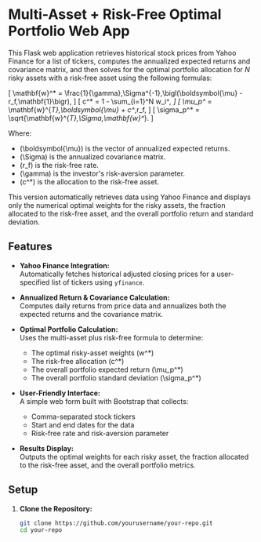 # Multi-Asset + Risk-Free Optimal Portfolio Web App

This Flask web application retrieves historical stock prices from Yahoo Finance for a list of tickers, computes the annualized expected returns and covariance matrix, and then solves for the optimal portfolio allocation for _N_ risky assets with a risk-free asset using the following formulas:

\[
\mathbf{w}^* = \frac{1}{\gamma}\,\Sigma^{-1}\,\bigl(\boldsymbol{\mu} - r_f\,\mathbf{1}\bigr),
\]
\[
c^* = 1 - \sum_{i=1}^N w_i^*,
\]
\[
\mu_p^* = \mathbf{w}^{*T}\,\boldsymbol{\mu} + c^*\,r_f,
\]
\[
\sigma_p^* = \sqrt{\mathbf{w}^{*T}\,\Sigma\,\mathbf{w}^*}.
\]

Where:
- \(\boldsymbol{\mu}\) is the vector of annualized expected returns.
- \(\Sigma\) is the annualized covariance matrix.
- \(r_f\) is the risk-free rate.
- \(\gamma\) is the investor's risk-aversion parameter.
- \(c^*\) is the allocation to the risk-free asset.

This version automatically retrieves data using Yahoo Finance and displays only the numerical optimal weights for the risky assets, the fraction allocated to the risk-free asset, and the overall portfolio return and standard deviation.

## Features

- **Yahoo Finance Integration:**  
  Automatically fetches historical adjusted closing prices for a user-specified list of tickers using `yfinance`.

- **Annualized Return & Covariance Calculation:**  
  Computes daily returns from price data and annualizes both the expected returns and the covariance matrix.

- **Optimal Portfolio Calculation:**  
  Uses the multi-asset plus risk-free formula to determine:
  - The optimal risky-asset weights \(w^*\)
  - The risk-free allocation \(c^*\)
  - The overall portfolio expected return \(\mu_p^*\)
  - The overall portfolio standard deviation \(\sigma_p^*\)

- **User-Friendly Interface:**  
  A simple web form built with Bootstrap that collects:
  - Comma-separated stock tickers
  - Start and end dates for the data
  - Risk-free rate and risk-aversion parameter

- **Results Display:**  
  Outputs the optimal weights for each risky asset, the fraction allocated to the risk-free asset, and the overall portfolio metrics.

## Setup

1. **Clone the Repository:**

   ```bash
   git clone https://github.com/yourusername/your-repo.git
   cd your-repo
